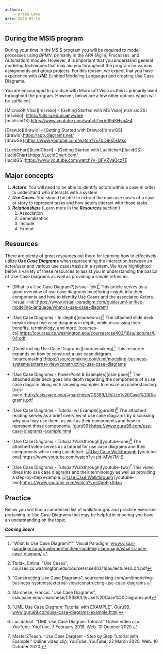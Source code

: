 ```yaml
---
authors:
    - Drake Lamp
date: 2020-09-26
---
```


## During the MSIS program

During your time in the MSIS program you will be required to model processes using _BPMN_, primarily in the _APA_ (Agile, Processes, and Automation) module. However, it is important that you understand general modeling techniques that may aid you throughout the program on various assignments and group projects. For this reason, we expect that you have experience with _**UML**_ (Unified Modeling Language) and creating Use Case Diagrams.

You are encouraged to practice with Microsoft Visio as this is primarily used throughout the program. However, below are a few other options which will be sufficient.

[Microsoft Visio][msvisio] - [Getting Started with MS Visio][msVisioGS]
[msvisio]: https://uits.iu.edu/iuanyware
[msVisioGS]:https://www.youtube.com/watch?v=b09dKHvu4-4

[Draw.io][drawio] - [Getting Started with Draw.io][drawGS]
[drawio]:https://app.diagrams.net/
[drawGS]:https://www.youtube.com/watch?v=Z0D96ZikMkc

[Lucidchart][lucidChart] - [Getting Started with Lucidchart][lucidGS]
[lucidChart]:https://LucidChart.com/
[lucidGS]:https://www.youtube.com/watch?v=QFVZVaOcz7E

## Major concepts

1. _**Actors**_: You will need to be able to identify actors within a case in order to understand who interacts with a system
2. _**Use Cases**_: You should be able to extract the main use cases of a case or story to represent tasks and how actors interact with those tasks.
3. _**Relationships**_ (Learn more in the _**Resources**_ section!)
    1. Association
    2. Generalization
    3. Include
    4. Extend

## Resources

There are plenty of great resources out there for learning how to effectively utilize _**Use Case Diagrams**_ when representing the interaction between an actor/user and various use cases/tasks in a system. We have highlighted below a variety of these resources to assist you in understanding the basics of Use Case Diagrams as well as providing a simple refresher.

*  [What is a Use Case Diagram?][visual-link][^citation-one] This article serves as a good overview of use case diagrams by offering insight into their components and how to identify Use Cases and the associated Actors.
[visual-link]:https://www.visual-paradigm.com/guide/uml-unified-modeling-language/what-is-use-case-diagram/
[^citation-one]: "What Is Use Case Diagram?"", Visual Paradigm, www.visual-paradigm.com/guide/uml-unified-modeling-language/what-is-use-case-diagram/.

*  [Use Case Diagrams - In-depth][courses-cs][^citation-two] The attached slide deck breaks down use case diagrams in depth, while discussing their benefits, terminology, and more.
[courses-cs]:https://courses.cs.washington.edu/courses/cse403/16au/lectures/L04.pdf
[^citation-two]: Torlak, Emina. "Use Cases", courses.cs.washington.edu/courses/cse403/16au/lectures/L04.pdf

*  [Constructing Use Case Diagrams][sourcemaking][^citation-three] This resource expands on how to construct a use case diagram.
[sourcemaking]:https://sourcemaking.com/uml/modeling-business-systems/external-view/constructing-use-case-diagrams
[^citation-three]: "Constructing Use Case Diagrams", sourcemaking.com/uml/modeling-business-systems/external-view/constructing-use-case-diagrams.

*  [Use Case Diagrams - PowerPoint & Examples][csis-pace][^citation-four] The attached slide deck goes into depth regarding the components of a use case diagram along with showing examples to ensure an understanding.
[csis-pace]:http://csis.pace.edu/~marchese/CS389/L9/Use%20Case%20Diagrams.pdf
[^citation-four]: Marchese, Francis. "Use Case Diagrams", csis.pace.edu/~marchese/CS389/L9/Use%20Case%20Diagrams.pdf

*  [Use Case Diagrams - Tutorial w/ Example][guru99][^citation-five] The attached reading serves as a brief overview of use case diagrams by discussing why you may use them, as well as their components and how to represent those components.
[guru99]:https://www.guru99.com/use-case-diagrams-example.html
[^citation-five]: "UML Use Case Diagram: Tutorial with EXAMPLE". Guru99, www.guru99.com/use-case-diagrams-example.html.

*  [Use Case Diagrams - Tutorial/Walkthrough][youtube-one][^citation-six] The attached video serves as a tutorial for use case diagrams and their components while using Lucidchart.
[![Use Case Walkthrough](https://img.youtube.com/vi/zid-MVo7M-E/0.jpg)](https://www.youtube.com/watch?v=zid-MVo7M-E)
[youtube-one]:https://www.youtube.com/watch?v=zid-MVo7M-E
[^citation-six]: Lucidchart. “UML Use Case Diagram Tutorial.” Online video clip. YouTube. YouTube, 7 February 2018. Web. 10 October 2020.

*  [Use Case Diagrams - Tutorial/Walkthrough][youtube-two][^citation-seven] This video dives into use case diagrams and their terminology as well as providing a step-by-step example.
[![Use Case Walkthrough](https://img.youtube.com/vi/sQgoFjxSdxo.jpg)](https://www.youtube.com/watch?v=sQgoFjxSdxo)
[youtube-two]:https://www.youtube.com/watch?v=sQgoFjxSdxo
[^citation-seven]: Master2Teach. “Use Case Diagram - Step by Step Tutorial with Example.” Online video clip. YouTube. YouTube, 22 March 2020. Web. 10 October 2020.

## Practice

Below you will find a condensed list of walkthroughs and practice exercises pertaining to Use Case Diagrams that may be helpful in ensuring you have an understanding on the topic.

_**Coming Soon!**_
